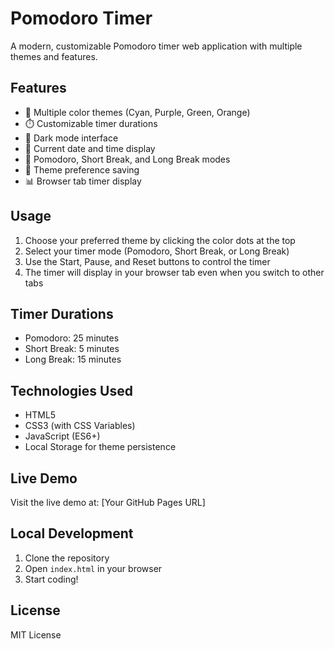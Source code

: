 # Pomodoro Timer

A modern, customizable Pomodoro timer web application with multiple themes and features.

## Features

- 🎨 Multiple color themes (Cyan, Purple, Green, Orange)
- ⏱️ Customizable timer durations
- 🌙 Dark mode interface
- 📅 Current date and time display
- 🎯 Pomodoro, Short Break, and Long Break modes
- 💾 Theme preference saving
- 📊 Browser tab timer display

## Usage

1. Choose your preferred theme by clicking the color dots at the top
2. Select your timer mode (Pomodoro, Short Break, or Long Break)
3. Use the Start, Pause, and Reset buttons to control the timer
4. The timer will display in your browser tab even when you switch to other tabs

## Timer Durations

- Pomodoro: 25 minutes
- Short Break: 5 minutes
- Long Break: 15 minutes

## Technologies Used

- HTML5
- CSS3 (with CSS Variables)
- JavaScript (ES6+)
- Local Storage for theme persistence

## Live Demo

Visit the live demo at: [Your GitHub Pages URL]

## Local Development

1. Clone the repository
2. Open `index.html` in your browser
3. Start coding!

## License

MIT License 